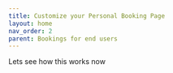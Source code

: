 ```yaml
---
title: Customize your Personal Booking Page
layout: home
nav_order: 2
parent: Bookings for end users
---
```

Lets see how this works now
